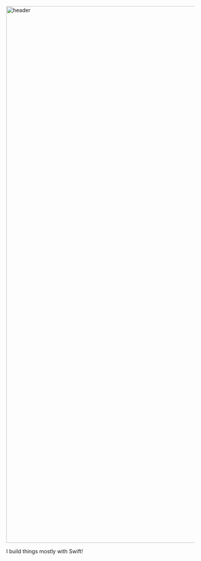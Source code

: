 <img width="1431" alt="header" src="https://github.com/carsongro/carsongro/assets/94569763/fb41a709-abbf-4160-9d2c-05c567bdd574">

I build things mostly with Swift!
